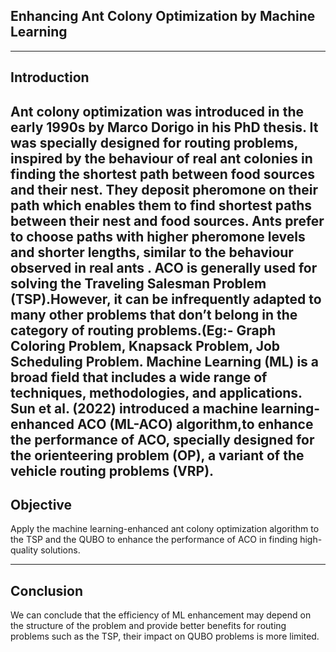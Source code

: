 ## Enhancing Ant Colony Optimization by Machine Learning

---

## Introduction
  Ant colony optimization was introduced in the early 1990s by Marco Dorigo in his PhD thesis. It was specially designed for routing problems, inspired by the behaviour of real ant
  colonies in finding the shortest path between food sources and their nest. They deposit  pheromone on their path which enables them to find shortest paths between their nest and food 
  sources. Ants prefer to choose paths with higher pheromone levels and shorter lengths, similar to the behaviour observed in real ants .
  ACO is generally used for solving the Traveling Salesman Problem (TSP).However, it can be infrequently adapted to many other problems that don’t belong in the category of routing problems.(Eg:- Graph Coloring Problem, Knapsack Problem, Job Scheduling Problem. Machine Learning (ML) is a broad field that includes a wide range of techniques, methodologies, and applications. 
 Sun et al. (2022) introduced a machine learning-enhanced ACO (ML-ACO) algorithm,to enhance the performance of ACO, specially designed for the orienteering problem (OP), a variant of the vehicle routing problems (VRP).
 ---

  ## Objective
  Apply the machine learning-enhanced ant colony optimization algorithm to the TSP and the QUBO to enhance the performance of ACO  in finding high-quality solutions.

---
  ## Conclusion
   We can conclude that the efficiency of ML enhancement may depend on the structure of the problem and provide better benefits for routing problems such as the TSP, their impact on QUBO problems is more limited.



